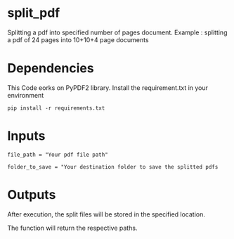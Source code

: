# split_pdf
Splitting a pdf into specified number of pages document. Example : splitting a pdf of 24 pages into 10+10+4 page documents

# Dependencies
This Code eorks on PyPDF2 library. Install the requirement.txt in your environment
```
pip install -r requirements.txt
```
# Inputs 
```
file_path = "Your pdf file path"

folder_to_save = "Your destination folder to save the splitted pdfs
```

# Outputs
After execution, the split files will be stored in the specified location. 

The function will return the respective paths. 
